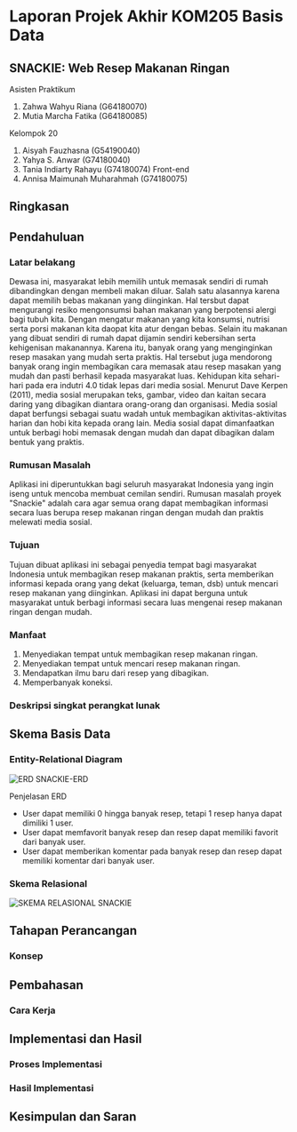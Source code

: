 # Laporan Projek Akhir KOM205 Basis Data
## SNACKIE: Web Resep Makanan Ringan
Asisten Praktikum
1. Zahwa Wahyu Riana (G64180070)
2. Mutia Marcha Fatika (G64180085)

Kelompok 20
1. Aisyah Fauzhasna (G54190040)
2. Yahya S. Anwar (G74180040)
3. Tania Indiarty Rahayu (G74180074) Front-end
4. Annisa Maimunah Muharahmah (G74180075)

## Ringkasan
## Pendahuluan
### Latar belakang
Dewasa ini, masyarakat lebih memilih untuk memasak sendiri di rumah dibandingkan dengan membeli makan diluar. Salah satu alasannya karena dapat memilih bebas makanan yang diinginkan. Hal tersbut dapat mengurangi resiko mengonsumsi bahan makanan yang berpotensi alergi bagi tubuh kita. Dengan mengatur makanan yang kita konsumsi, nutrisi serta porsi makanan kita daopat kita atur dengan bebas. Selain itu makanan yang dibuat sendiri di rumah dapat dijamin sendiri kebersihan serta kehigenisan makanannya. Karena itu, banyak orang yang menginginkan resep masakan yang mudah serta praktis. Hal tersebut juga mendorong banyak orang ingin membagikan cara memasak atau resep masakan yang mudah dan pasti berhasil kepada masyarakat luas.
Kehidupan kita sehari-hari pada era indutri 4.0 tidak lepas dari media sosial. Menurut Dave Kerpen (2011), media sosial merupakan teks, gambar, video dan kaitan secara daring yang dibagikan diantara orang-orang dan organisasi. Media sosial dapat berfungsi sebagai suatu wadah untuk membagikan aktivitas-aktivitas harian dan hobi kita kepada orang lain. Media sosial dapat dimanfaatkan untuk berbagi hobi memasak dengan mudah dan dapat dibagikan dalam bentuk yang praktis.
  
### Rumusan Masalah
Aplikasi ini diperuntukkan bagi seluruh masyarakat Indonesia yang ingin iseng untuk mencoba membuat cemilan sendiri. Rumusan masalah proyek "Snackie" adalah cara agar semua orang dapat membagikan informasi secara luas berupa resep makanan ringan dengan mudah dan praktis melewati media sosial.

### Tujuan
Tujuan dibuat aplikasi ini sebagai penyedia tempat bagi masyarakat Indonesia untuk membagikan resep makanan praktis, serta memberikan informasi kepada orang yang dekat (keluarga, teman, dsb) untuk mencari resep makanan yang diinginkan. Aplikasi ini dapat berguna untuk masyarakat untuk berbagi informasi secara luas mengenai resep makanan ringan dengan mudah.

### Manfaat
1. Menyediakan tempat untuk membagikan resep makanan ringan.
2. Menyediakan tempat untuk mencari resep makanan ringan.
4. Mendapatkan ilmu baru dari resep yang dibagikan.
5. Memperbanyak koneksi.

### Deskripsi singkat perangkat lunak

## Skema Basis Data
### Entity-Relational Diagram
![ERD SNACKIE-ERD](https://user-images.githubusercontent.com/85338205/121796105-caf59f00-cc40-11eb-8850-a0a60ce6ac22.jpg)

Penjelasan ERD
* User dapat memiliki 0 hingga banyak resep, tetapi 1 resep hanya dapat dimiliki 1 user.
* User dapat memfavorit banyak resep dan resep dapat memiliki favorit dari banyak user.
* User dapat memberikan komentar pada banyak resep dan resep dapat memiliki komentar dari banyak user.

### Skema Relasional
![SKEMA RELASIONAL SNACKIE](https://user-images.githubusercontent.com/85338205/121797511-d77ef500-cc4a-11eb-9e67-3b893bebfeed.jpg)

## Tahapan Perancangan
### Konsep

## Pembahasan
### Cara Kerja

## Implementasi dan Hasil
### Proses Implementasi
### Hasil Implementasi

## Kesimpulan dan Saran
